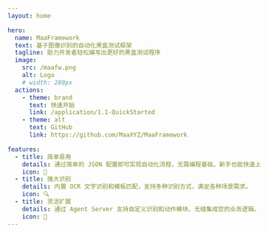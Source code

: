 ```yaml
---
layout: home

hero:
  name: MaaFramework
  text: 基于图像识别的自动化黑盒测试框架
  tagline: 助力开发者轻松编写出更好的黑盒测试程序
  image:
    src: /maafw.png
    alt: Logo
    # width: 280px
  actions:
    - theme: brand
      text: 快速开始
      link: /application/1.1-QuickStarted
    - theme: alt
      text: GitHub
      link: https://github.com/MaaXYZ/MaaFramework

features:
  - title: 简单易用
    details: 通过简单的 JSON 配置即可实现自动化流程，无需编程基础，新手也能快速上手。
    icon: 🚀
  - title: 强大识别
    details: 内置 OCR 文字识别和模板匹配，支持多种识别方式，满足各种场景需求。
    icon: 🔍
  - title: 灵活扩展
    details: 通过 Agent Server 支持自定义识别和动作模块，无缝集成您的业务逻辑。
    icon: 🔧
---
```

